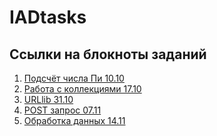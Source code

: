 # IADtasks
## Ссылки на блокноты заданий
1. [Подсчёт числа Пи 10.10](https://github.com/DashaIshchenko/IADtasks/blob/main/%D0%BF%D0%BE%D0%B4%D1%81%D1%87%D1%91%D1%82%20%D0%BF%D0%B8/test1.ipynb)
2. [Работа с коллекциями 17.10](https://colab.research.google.com/drive/16OYFrV2CVOwhIVFGeVeDukHc48gg5f33)
3. [URLlib 31.10](https://colab.research.google.com/drive/1cOwQsVFGHKP_5u6Oi6_rNoseMiOZMmA3#scrollTo=WhGB-ICABvXq)
4. [POST запрос 07.11]()
5. [Обработка данных 14.11](https://docs.google.com/document/d/1SBeLEy3zdvTFySCljXW2GlroW1f0C5zFcCqm8aywYhc/edit)
